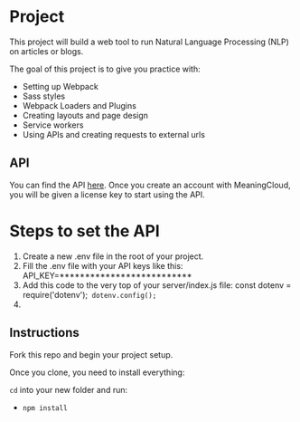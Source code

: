 # Project 

This project will build a web tool to run Natural Language Processing (NLP) on articles or blogs.

The goal of this project is to give you practice with:
- Setting up Webpack
- Sass styles
- Webpack Loaders and Plugins
- Creating layouts and page design
- Service workers
- Using APIs and creating requests to external urls

## API
You can find the API [here](https://www.meaningcloud.com/developer/sentiment-analysis). 
Once you create an account with MeaningCloud, you will be given a license key to start using the API.
# Steps to set the API
1. Create a new .env file in the root of your project.
2. Fill the .env file with your API keys like this:
    API_KEY=**************************
3. Add this code to the very top of your server/index.js file:
    const dotenv = require('dotenv');`
    dotenv.config();`
4. 

## Instructions

Fork this repo and begin your project setup.

Once you clone, you need to install everything:

`cd` into your new folder and run:
- `npm install`




